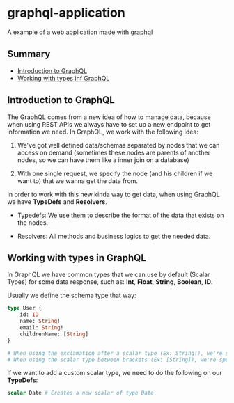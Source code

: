 # graphql-application
A example of a web application made with graphql

## Summary

- [ Introduction to GraphQL ](#introduction-to-graphql)
- [ Working with types inf GraphQL](#working-with-types-in-graphql)

<a name="introduction-to-graphql"></a>

## Introduction to GraphQL

The GraphQL comes from a new idea of how to manage data, because when using REST APIs we always have to set up a new endpoint to get information we need. In GraphQL, we work with the following idea:

1. We've got well defined data/schemas separated by nodes that we can access on demand (sometimes these nodes are parents of another nodes, so we can have them like a inner join on a database)

2. With one single request, we specify the node (and his children if we want to) that we wanna get the data from.

In order to work with this new kinda way to get data, when using GraphQL we have **TypeDefs** and **Resolvers**.

- Typedefs: We use them to describe the format of the data that exists on the nodes.

- Resolvers: All methods and business logics to get the needed data.

<a name="working-with-types-in-graphql"></a>

## Working with types in GraphQL

In GraphQL we have common types that we can use by default (Scalar Types) for some data response, such as: **Int**, **Float**, **String**, **Boolean**, **ID**.

Usually we define the schema type that way:
```graphql
type User {
	id: ID
	name: String!
	email: String!
	childrenName: [String]
}

# When using the exclamation after a scalar type (Ex: String!), we're saying that this field must be provided
# When using the scalar type between brackets (Ex: [String]), we're specifying that's a array of the given scalar type.
```

If we want to add a custom scalar type, we need to do the following on our **TypeDefs**:
```graphql
scalar Date # Creates a new scalar of type Date
```

